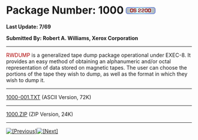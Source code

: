 # Package Number: 1000 ![[OS 2200]](../IMAGES/OS2200.JPG)


**Last Update: 7/69**

**Submitted By: Robert A. Williams, Xerox Corporation**


- - -
<font color="#AF0000">RWDUMP</font> is a generalized tape dump
package operational under EXEC-8. It provides an easy method of
obtaining an alphanumeric and/or octal representation of data stored
on magnetic tapes. The user can choose the portions of the tape they
wish to dump, as well as the format in which they wish to dump it.


- - -
[1000-001.TXT](1000-001.TXT) (ASCII Version, 72K)


- - -
[1000.ZIP](1000.ZIP) (ZIP Version, 24K)


- - -
[![[Previous]](../IMAGES/LRARO2LF.GIF)](../CONTENTS.md)[![[Next]](../IMAGES/LRAR02RT.GIF)](../1001/INDEX.HTM)
</center>


</x-sas-window>
